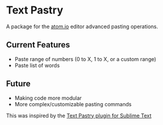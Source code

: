 Text Pastry
=========

A package for the [atom.io](https://atom.io) editor advanced pasting operations.

## Current Features
* Paste range of numbers (0 to X, 1 to X, or a custom range)
* Paste list of words

## Future
* Making code more modular
* More complex/customizable pasting commands

This was inspired by the [Text Pastry plugin for Sublime Text](https://github.com/duydao/Text-Pastry)
